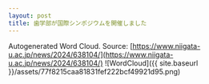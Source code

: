 ```yaml
---
layout: post
title: 歯学部が国際シンポジウムを開催しました
---
```

Autogenerated Word Cloud.
Source\: [https://www.niigata-u.ac.jp/news/2024/638104/](https://www.niigata-u.ac.jp/news/2024/638104/)
![WordCloud]({{ site.baseurl }}/assets/77f8215caa81831fef222bcf49921d95.png)